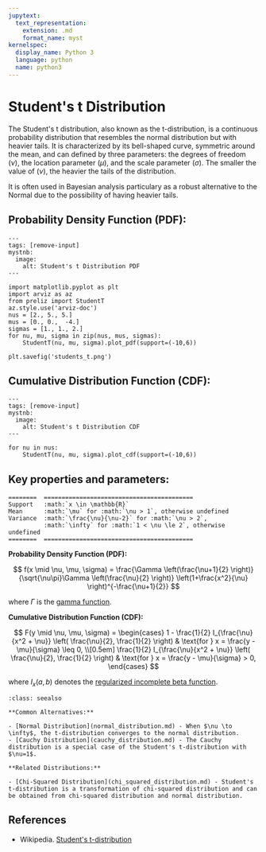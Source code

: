 ```yaml
---
jupytext:
  text_representation:
    extension: .md
    format_name: myst
kernelspec:
  display_name: Python 3
  language: python
  name: python3
---
```


# Student's t Distribution

The Student's t distribution, also known as the t-distribution, is a continuous probability distribution that resembles the normal distribution but with heavier tails. It is characterized by its bell-shaped curve, symmetric around the mean, and can defined by three parameters: the degrees of freedom ($\nu$), the location parameter ($\mu$), and the scale parameter ($\sigma$). The smaller the value of ($\nu$), the heavier the tails of the distribution.

It is often used in Bayesian analysis particulary as a robust alternative to the Normal due to the possibility of having heavier tails.


## Probability Density Function (PDF):

```{code-cell}
---
tags: [remove-input]
mystnb:
  image:
    alt: Student's t Distribution PDF
---

import matplotlib.pyplot as plt
import arviz as az
from preliz import StudentT
az.style.use('arviz-doc')
nus = [2., 5., 5.]
mus = [0., 0.,  -4.]
sigmas = [1., 1., 2.]
for nu, mu, sigma in zip(nus, mus, sigmas):
    StudentT(nu, mu, sigma).plot_pdf(support=(-10,6))

plt.savefig('students_t.png')
```

## Cumulative Distribution Function (CDF):

```{code-cell}
---
tags: [remove-input]
mystnb:
  image:
    alt: Student's t Distribution CDF
---

for nu in nus:
    StudentT(nu, mu, sigma).plot_cdf(support=(-10,6))
```

## Key properties and parameters:

```{eval-rst}
========  ==========================================
Support   :math:`x \in \mathbb{R}`
Mean      :math:`\mu` for :math:`\nu > 1`, otherwise undefined
Variance  :math:`\frac{\nu}{\nu-2}` for :math:`\nu > 2`,
          :math:`\infty` for :math:`1 < \nu \le 2`, otherwise undefined
========  ==========================================
```

**Probability Density Function (PDF):**

$$
f(x \mid \nu, \mu, \sigma) =  \frac{\Gamma \left(\frac{\nu+1}{2} \right)} {\sqrt{\nu\pi}\Gamma \left(\frac{\nu}{2} \right)} \left(1+\frac{x^2}{\nu} \right)^{-\frac{\nu+1}{2}}
$$

where $\Gamma$ is the [gamma function](https://en.wikipedia.org/wiki/Gamma_function).

**Cumulative Distribution Function (CDF):**

$$
F(y \mid \nu, \mu, \sigma) = 
\begin{cases} 
1 - \frac{1}{2} I_{\frac{\nu}{x^2 + \nu}} \left( \frac{\nu}{2}, \frac{1}{2} \right) & \text{for } x = \frac{y - \mu}{\sigma} \leq 0, \\[0.5em]
\frac{1}{2} I_{\frac{\nu}{x^2 + \nu}} \left( \frac{\nu}{2}, \frac{1}{2} \right) & \text{for } x = \frac{y - \mu}{\sigma} > 0,
\end{cases}
$$

where $I_x(a, b)$ denotes the [regularized incomplete beta function](https://en.wikipedia.org/wiki/Regularized_incomplete_beta_function).



```{seealso}
:class: seealso

**Common Alternatives:**

- [Normal Distribution](normal_distribution.md) - When $\nu \to \infty$, the t-distribution converges to the normal distribution.
- [Cauchy Distribution](cauchy_distribution.md) - The Cauchy distribution is a special case of the Student's t-distribution with $\nu=1$.

**Related Distributions:**

- [Chi-Squared Distribution](chi_squared_distribution.md) - Student's t-distribution is a transformation of chi-squared distribution and can be obtained from chi-squared distribution and normal distribution.

```
## References

- Wikipedia. [Student's t-distribution](https://en.wikipedia.org/wiki/Student%27s_t-distribution)


